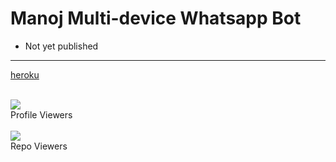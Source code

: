 # Manoj Multi-device Whatsapp Bot

- Not yet published

***
<a href="https://dashboard.heroku.com/new?template=https://github.com/OMINDUANJANA/WebAlpha-MD-BOT.git">heroku</a>
<div align="left"><br> <img src="https://profile-counter.glitch.me/OMINDUANJANA/count.svg" /><br>Profile Viewers</div>

<div align="left"><br> <img src="https://profile-counter.glitch.me/OMINDUANJANA-WebAlpha-MD-BOT/count.svg" /><br>Repo Viewers</div>

